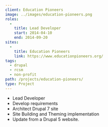```yaml
---
client: Education Pioneers
image: ../images/education-pioneers.png
roles: 
  - 
    title: Lead Developer
    start: 2014-04-10
    end: 2014-09-20
sites: 
  - 
    title: Education Pioneers
    link: https://www.educationpioneers.org/
tags:
  - drupal
  - rcsm
  - non-profit
path: /projects/education-pioneers/
type: Project
---
```


* Lead Developer
* Develop requirements
* Architect Drupal 7 site
* Site Building and Theming implementation
* Update from a Drupal 5 website.
